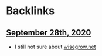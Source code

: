 
# Backlinks
## [September 28th, 2020](<September 28th, 2020.md>)
- I still not sure about [wisegrow.net](<wisegrow.net.md>)

